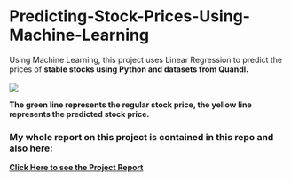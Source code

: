 # Predicting-Stock-Prices-Using-Machine-Learning
Using Machine Learning, this project uses Linear Regression to predict the prices of <b> stable stocks <b/> using Python and datasets from Quandl. <br><br>
<img src="https://i.imgur.com/Z2G7J2P.png"/>

The green line represents the regular stock price, the yellow line represents the predicted stock price.
### My whole report on this project is contained in this repo and also here: <br>
<a href="https://drive.google.com/file/d/14-9Zt1SA4GhmhFiM0dk1bEjZQNjpPFTO/view?usp=sharing">Click Here to see the Project Report<a/>
